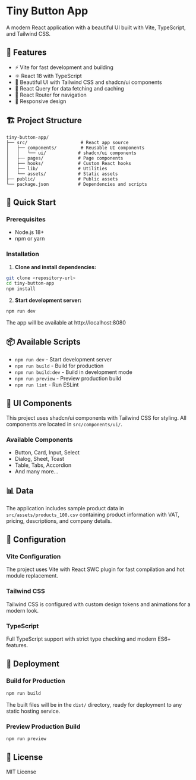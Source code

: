 # Tiny Button App

A modern React application with a beautiful UI built with Vite, TypeScript, and Tailwind CSS.

## 🚀 Features

- ⚡ Vite for fast development and building
- ⚛️ React 18 with TypeScript
- 🎨 Beautiful UI with Tailwind CSS and shadcn/ui components
- 🔄 React Query for data fetching and caching
- 🧭 React Router for navigation
- 📱 Responsive design

## 🏗️ Project Structure

```
tiny-button-app/
├── src/                    # React app source
│   ├── components/         # Reusable UI components
│   │   └── ui/            # shadcn/ui components
│   ├── pages/             # Page components
│   ├── hooks/             # Custom React hooks
│   ├── lib/               # Utilities
│   └── assets/            # Static assets
├── public/                # Public assets
└── package.json           # Dependencies and scripts
```

## 🚀 Quick Start

### Prerequisites
- Node.js 18+
- npm or yarn

### Installation

1. **Clone and install dependencies:**
```bash
git clone <repository-url>
cd tiny-button-app
npm install
```

2. **Start development server:**
```bash
npm run dev
```

The app will be available at http://localhost:8080

## 📦 Available Scripts

- `npm run dev` - Start development server
- `npm run build` - Build for production
- `npm run build:dev` - Build in development mode
- `npm run preview` - Preview production build
- `npm run lint` - Run ESLint

## 🎨 UI Components

This project uses shadcn/ui components with Tailwind CSS for styling. All components are located in `src/components/ui/`.

### Available Components
- Button, Card, Input, Select
- Dialog, Sheet, Toast
- Table, Tabs, Accordion
- And many more...

## 📊 Data

The application includes sample product data in `src/assets/products_100.csv` containing product information with VAT, pricing, descriptions, and company details.

## 🔧 Configuration

### Vite Configuration
The project uses Vite with React SWC plugin for fast compilation and hot module replacement.

### Tailwind CSS
Tailwind CSS is configured with custom design tokens and animations for a modern look.

### TypeScript
Full TypeScript support with strict type checking and modern ES6+ features.

## 🚀 Deployment

### Build for Production
```bash
npm run build
```

The built files will be in the `dist/` directory, ready for deployment to any static hosting service.

### Preview Production Build
```bash
npm run preview
```

## 📝 License

MIT License